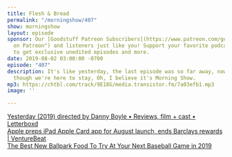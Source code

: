 ```yaml
---
title: Flesh & Bread
permalink: "/morningshow/407"
show: morningshow
layout: episode
sponsor: Our [Goodstuff Patreon Subscribers](https://www.patreon.com/goodstuff "Goodstuff
  on Patreon") and listeners just like you! Support your favorite podcasts directly
  to get exclusive unedited episodes and more.
date: 2019-08-02 03:00:00 -0700
episode: "407"
description: It's like yesterday, the last episode was so far away, now it looks as
  though we're here to stay, Oh, I believe it's Morning Show.
mp3: https://chtbl.com/track/9E18G/media.transistor.fm/7a03efb1.mp3
image: ''

---
```

[‎Yesterday (2019) directed by Danny Boyle • Reviews, film + cast • Letterboxd](https://letterboxd.com/film/yesterday-2019/)  
[Apple preps iPad Apple Card app for August launch, ends Barclays rewards | VentureBeat](https://venturebeat.com/2019/08/02/apple-preps-ipad-apple-card-app-for-august-launch-ends-barclays-rewards/)  
[The Best New Ballpark Food To Try At Your Next Baseball Game in 2019](https://www.ballparksavvy.com/ballpark-food/)